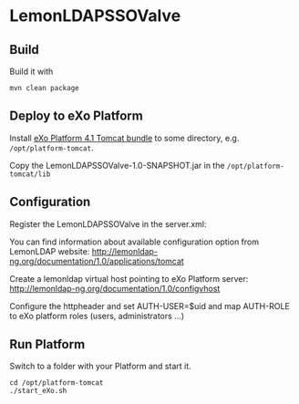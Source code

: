 LemonLDAPSSOValve
======================

Build
-----

Build it with

    mvn clean package


Deploy to eXo Platform
----------------------

Install [eXo Platform 4.1 Tomcat bundle](http://learn.exoplatform.com/Download-eXo-Platform-Express-Edition-En.html) to some directory, e.g. `/opt/platform-tomcat`.

Copy the LemonLDAPSSOValve-1.0-SNAPSHOT.jar in the `/opt/platform-tomcat/lib`


Configuration
-------------

Register the LemonLDAPSSOValve in the server.xml:
<Valve className="org.lemonLDAPNG.SSOValve" userKey="AUTH-USER" roleKey="AUTH-ROLE" roleSeparator="," allows="127.0.0.1"/>

You can find information about available configuration option from LemonLDAP website:
http://lemonldap-ng.org/documentation/1.0/applications/tomcat

Create a lemonldap virtual host pointing to eXo Platform server:
http://lemonldap-ng.org/documentation/1.0/configvhost

Configure the httpheader and set AUTH-USER=$uid and map AUTH-ROLE to eXo platform roles (users, administrators ...)


Run Platform
------------

Switch to a folder with your Platform and start it.

    cd /opt/platform-tomcat
    ./start_eXo.sh
    










